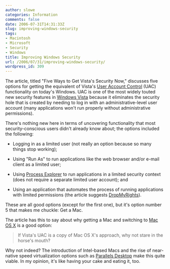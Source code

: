 ```yaml
---
author: slowe
categories: Information
comments: false
date: 2006-07-31T14:31:33Z
slug: improving-windows-security
tags:
- Macintosh
- Microsoft
- Security
- Windows
title: Improving Windows Security
url: /2006/07/31/improving-windows-security/
wordpress_id: 309
---
```


The article, titled "Five Ways to Get Vista's Security Now," discusses five options for getting the equivalent of Vista's [User Account Control](http://www.microsoft.com/technet/windowsvista/security/uac.mspx) (UAC) functionality on today's Windows. UAC is one of the most widely touted new security features in [Windows Vista](http://www.microsoft.com/technet/windowsvista/default.mspx) because it eliminates the security hole that is created by needing to log in with an administrative-level user account (many applications won't run properly without administrative permissions).

There's nothing new here in terms of uncovering functionality that most security-conscious users didn't already know about; the options included the following:

* Logging in as a limited user (not really an option because so many things stop working);

* Using "Run As" to run applications like the web browser and/or e-mail client as a limited user;

* Using [Process Explorer](http://www.sysinternals.com/Utilities/ProcessExplorer.html) to run applications in a limited security context (does not require a separate limited user account); and

* Using an application that automates the process of running applications with limited permissions (the article suggests [DropMyRights](http://msdn.microsoft.com/security/securecode/columns/default.aspx?pull=/library/en-us/dncode/html/secure11152004.asp)).

These are all good options (except for the first one), but it's option number 5 that makes me chuckle: Get a Mac.

The article has this to say about why getting a Mac and switching to [Mac OS X](http://www.apple.com/macosx/) is a good option:

>If Vista's UAC is a copy of Mac OS X's approach, why not stare in the horse's mouth?

Why not indeed? The introduction of Intel-based Macs and the rise of near-native speed virtualization options such as [Parallels Desktop](http://www.parallels.com/en/products/desktop/) make this quite viable. In my opinion, it's like having your cake and eating it, too.
